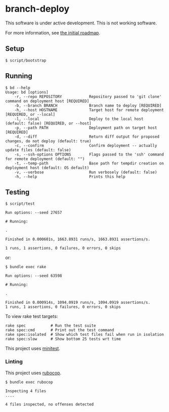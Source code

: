 # branch-deploy

This software is under active development. This is not working software.

For more information, see [the initial roadmap](https://github.com/rick/branch-deploy/issues/4).

## Setup

```
$ script/bootstrap
```

## Running

```
$ bd --help
Usage: bd [options]
    -r, --repo REPOSITORY            Repository passed to 'git clone' command on deployment host [REQUIRED]
    -b, --branch BRANCH              Branch name to deploy [REQUIRED]
    -h, --host HOSTNAME              Target host for remote deployment [REQUIRED, or --local]
    -l, --local                      Deploy to the local host (default: false) [REQUIRED, or --host]
    -p, --path PATH                  Deployment path on target host [REQUIRED]
    -d, --diff                       Return diff output for proposed changes, do not deploy (default: true)
    -c, --confirm                    Confirm deployment -- actually update files (default: false)
    -s, --ssh-options OPTIONS        Flags passed to the 'ssh' command for remote deployment (default: "")
    -t, --temp-path                  Base path for tempdir creation on deployment host (default: OS default)
    -v, --verbose                    Run verbosely (default: false)
    -h, --help                       Prints this help
```

## Testing

```
$ script/test

Run options: --seed 27657

# Running:

.

Finished in 0.000601s, 1663.8931 runs/s, 1663.8931 assertions/s.

1 runs, 1 assertions, 0 failures, 0 errors, 0 skips
```

or:

```
$ bundle exec rake

Run options: --seed 63598

# Running:

.

Finished in 0.000914s, 1094.0919 runs/s, 1094.0919 assertions/s.
1 runs, 1 assertions, 0 failures, 0 errors, 0 skips
```

To view rake test targets:

```
rake spec           # Run the test suite
rake spec:cmd       # Print out the test command
rake spec:isolated  # Show which test files fail when run in isolation
rake spec:slow      # Show bottom 25 tests wrt time
```

This project uses [minitest](https://github.com/minitest/minitest).

### Linting

This project uses [rubocop](https://github.com/rubocop/rubocop).

```
$ bundle exec rubocop

Inspecting 4 files
....

4 files inspected, no offenses detected
```
